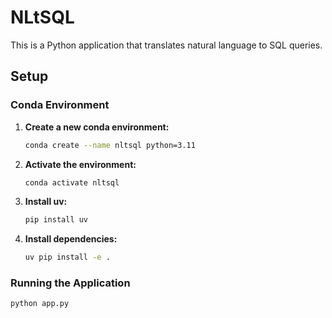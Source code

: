 # NLtSQL

This is a Python application that translates natural language to SQL queries.

## Setup

### Conda Environment

1.  **Create a new conda environment:**
    ```bash
    conda create --name nltsql python=3.11
    ```

2.  **Activate the environment:**
    ```bash
    conda activate nltsql
    ```

3.  **Install uv:**
    ```bash
    pip install uv
    ```

4.  **Install dependencies:**
    ```bash
    uv pip install -e .
    ```

### Running the Application

```bash
python app.py
```
